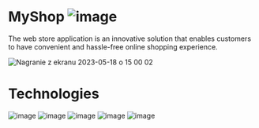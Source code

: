 # MyShop ![image](https://github.com/RafalGontarski/MyShop/assets/106514250/bcc27b99-934b-4148-9ef7-9b8fb2e49cab)

The web store application is an innovative solution that enables customers to have convenient and hassle-free online shopping experience.

![Nagranie z ekranu 2023-05-18 o 15 00 02](https://github.com/RafalGontarski/MyShop/assets/106514250/36d8d053-db4a-4a97-9742-574f3b2f1c7b)

# Technologies
![image](https://github.com/RafalGontarski/MyShop/assets/106514250/cf115d36-ee61-4266-912d-c803c67b8fa9) ![image](https://github.com/RafalGontarski/MyShop/assets/106514250/baa1a628-0e13-4eb5-a656-c756e7473f6d) ![image](https://github.com/RafalGontarski/MyShop/assets/106514250/43fa339a-a935-41d0-9e03-cd22e302c7c7) ![image](https://github.com/RafalGontarski/MyShop/assets/106514250/8d84f5c7-f384-4ede-be10-186a9c6c0261) ![image](https://github.com/RafalGontarski/MyShop/assets/106514250/385a64c2-e454-4042-821b-9465fc0d60e1)





